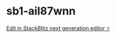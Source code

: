 # sb1-ail87wnn

[Edit in StackBlitz next generation editor ⚡️](https://stackblitz.com/~/github.com/priveight02/sb1-ail87wnn)
